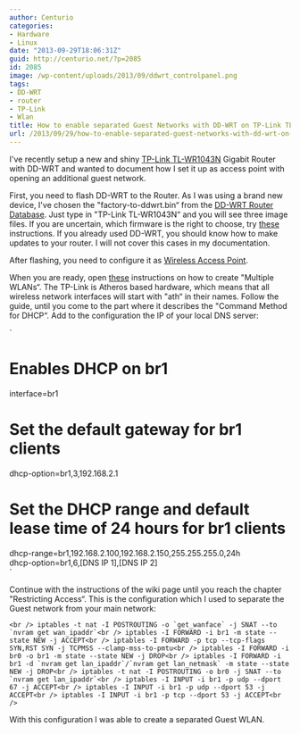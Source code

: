 ```yaml
---
author: Centurio
categories:
- Hardware
- Linux
date: "2013-09-29T18:06:31Z"
guid: http://centurio.net/?p=2085
id: 2085
image: /wp-content/uploads/2013/09/ddwrt_controlpanel.png
tags:
- DD-WRT
- router
- TP-Link
- Wlan
title: How to enable separated Guest Networks with DD-WRT on TP-Link TL-WR1043N
url: /2013/09/29/how-to-enable-separated-guest-networks-with-dd-wrt-on-tp-link-tl-wr1043n/
---
```

I've recently setup a new and shiny [TP-Link TL-WR1043N](http://www.amazon.de/gp/product/B002YETVTQ) Gigabit Router with DD-WRT and wanted to document how I set it up as access point with opening an additional guest network.

First, you need to flash DD-WRT to the Router. As I was using a brand new device, I've chosen the "factory-to-ddwrt.bin&#8220; from the [DD-WRT Router Database](http://www.dd-wrt.com/site/support/router-database). Just type in "TP-Link TL-WR1043N&#8220; and you will see three image files. If you are uncertain, which firmware is the right to choose, try [these](http://www.dd-wrt.com/wiki/index.php/Installation#Choosing_the_Correct_Firmware_-_Extremely_Important) instructions. If you already used DD-WRT, you should know how to make updates to your router. I will not cover this cases in my documentation.

After flashing, you need to configure it as [Wireless Access Point](http://www.dd-wrt.com/wiki/index.php/Wireless_Access_Point).

When you are ready, open [these](http://www.dd-wrt.com/wiki/index.php/Multiple_WLANs) instructions on how to create "Multiple WLANs&#8220;. The TP-Link is Atheros based hardware, which means that all wireless network interfaces will start with "ath&#8220; in their names. Follow the guide, until you come to the part where it describes the "Command Method for DHCP&#8220;. Add to the configuration the IP of your local DNS server:

`<br />
# Enables DHCP on br1<br />
interface=br1<br />
# Set the default gateway for br1 clients<br />
dhcp-option=br1,3,192.168.2.1<br />
# Set the DHCP range and default lease time of 24 hours for br1 clients<br />
dhcp-range=br1,192.168.2.100,192.168.2.150,255.255.255.0,24h<br />
dhcp-option=br1,6,[DNS IP 1],[DNS IP 2]<br />
` 

Continue with the instructions of the wiki page until you reach the chapter "Restricting Access&#8220;. This is the configuration which I used to separate the Guest network from your main network:

``<br />
iptables -t nat -I POSTROUTING -o `get_wanface` -j SNAT --to `nvram get wan_ipaddr`<br />
iptables -I FORWARD -i br1 -m state --state NEW -j ACCEPT<br />
iptables -I FORWARD -p tcp --tcp-flags SYN,RST SYN -j TCPMSS --clamp-mss-to-pmtu<br />
iptables -I FORWARD -i br0 -o br1 -m state --state NEW -j DROP<br />
iptables -I FORWARD -i br1 -d `nvram get lan_ipaddr`/`nvram get lan_netmask` -m state --state NEW -j DROP<br />
iptables -t nat -I POSTROUTING -o br0 -j SNAT --to `nvram get lan_ipaddr`<br />
iptables -I INPUT -i br1 -p udp --dport 67 -j ACCEPT<br />
iptables -I INPUT -i br1 -p udp --dport 53 -j ACCEPT<br />
iptables -I INPUT -i br1 -p tcp --dport 53 -j ACCEPT<br />
`` 

With this configuration I was able to create a separated Guest WLAN.